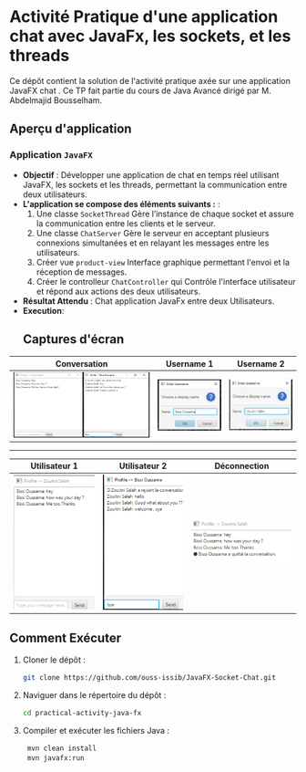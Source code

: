 
# Activité Pratique d'une application chat avec JavaFx, les sockets, et les threads

Ce dépôt contient la solution de l'activité pratique axée sur une application JavaFX chat . Ce TP fait partie du cours de Java Avancé dirigé par M. Abdelmajid Bousselham.

## Aperçu d'application

### Application `JavaFX`

- **Objectif** : Développer une application de chat en temps réel utilisant JavaFX, les sockets et les threads, permettant la communication entre deux utilisateurs.
- **L'application se compose des éléments suivants :** :
  1. Une classe `SocketThread` Gère l’instance de chaque socket et assure la communication entre les clients et le serveur.
  2. Une classe `ChatServer` Gère le serveur en acceptant plusieurs connexions simultanées et en relayant les messages entre les utilisateurs.
  2. Créer  vue `product-view` Interface graphique permettant l'envoi et la réception de messages.
  3. Créer le controlleur `ChatController` qui Contrôle l'interface utilisateur et répond aux actions des deux utilisateurs.
- **Résultat Attendu** : Chat application JavaFx entre deux Utilisateurs.
- **Execution**: 
   ## Captures d'écran

| Conversation | Username 1 | Username 2 |
|---|---|---|
| ![Utilisateur 1](./captures/conversation.png) | ![Username 1](./captures/username1.png) | ![UserName 2](./captures/username2.png) |

 <hr>
 
| Utilisateur 1 | Utilisateur 2 | Déconnection |
|---|---|---|
| ![Utilisateur 1](./captures/user1.png) | ![Utilisateur 2](./captures/user2.png) | ![Serveur](./captures/disconnect.png) |

   
## Comment Exécuter

1. Cloner le dépôt :
   ```bash
   git clone https://github.com/ouss-issib/JavaFX-Socket-Chat.git
2. Naviguer dans le répertoire du dépôt :
   ```bash
   cd practical-activity-java-fx

3. Compiler et exécuter les fichiers Java :
   ```bash
    mvn clean install
    mvn javafx:run


